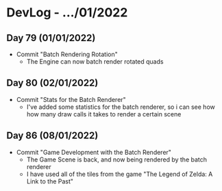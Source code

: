 # DevLog - .../01/2022

## Day 79 (01/01/2022)
- Commit "Batch Rendering Rotation"
    - The Engine can now batch render rotated quads

## Day 80 (02/01/2022)
- Commit "Stats for the Batch Renderer"
    - I've added some statistics for the batch renderer, so i can see how how many draw calls it takes to render a certain scene

## Day 86 (08/01/2022)
- Commit "Game Development with the Batch Renderer"
    - The Game Scene is back, and now being rendered by the batch renderer
    - I have used all of the tiles from the game "The Legend of Zelda: A Link to the Past"